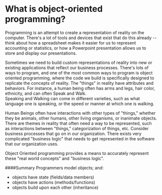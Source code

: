 # What is object-oriented programming?

Programming is an attempt to create a representation of reality on the computer. There's a lot of tools and devices that exist that do this already -- think about how a spreadsheet makes it easier for us to represent accounting or statistics, or how a Powerpoint presentation allows us to store and display our presentations.
<div style="page-break-after: always;"></div>
Sometimes we need to build custom representations of reality into new or existing applications that reflect our business processes. There's lots of ways to program, and one of the most common ways to program is object oriented programming, where the code we build is specifically designed to replicate the concepts of reality. The "things" in reality have attributes and behaviors. For instance, a human being often has arms and legs, hair color, ethnicity, and can often Speak and Walk.
<div style="page-break-after: always;"></div>
Speaking and Walking can come in different varieties, such as what language one is speaking, or the speed or manner at which one is walking.

Human Beings often have interactions with other types of "things," whether they be animals, other humans, other living organisms, or inanimate objects. There are themes in reality that often need a way to be represented, such as interactions between "things," categorization of things, etc. Consider business processes that go on in our organization. There exists very complicated "business logic" that needs to get represented in the software that our organization uses.
<div style="page-break-after: always;"></div>
Object Oriented programming provides a means to accurately represent these "real world concepts" and "business logic".

####Summary
Programmers model objects; and:
* objects have state (fields/data members)
* objects have actions (methods/functions)
* objects build upon each other (inheritance)